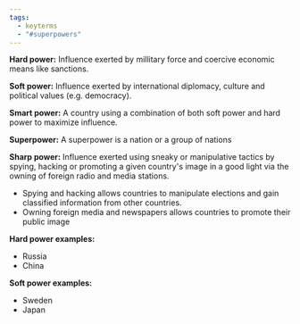 ```yaml
---
tags:
  - keyterms
  - "#superpowers"
---
```

**Hard power:** Influence exerted by millitary force and coercive economic means like sanctions.

**Soft power:** Influence exerted by international diplomacy, culture and political values (e.g. democracy).

**Smart power:** A country using a combination of both soft power and hard power to maximize influence.

**Superpower:** A superpower is a nation or a group of nations 

**Sharp power:** Influence exerted using sneaky or manipulative tactics by spying, hacking or promoting a given country's image in a good light via the owning of foreign radio and media stations. 
- Spying and hacking allows countries to manipulate elections and gain classified information from other countries.
- Owning foreign media and newspapers allows countries to promote their public image

**Hard power examples:**
- Russia
- China

**Soft power examples:**
- Sweden
- Japan



